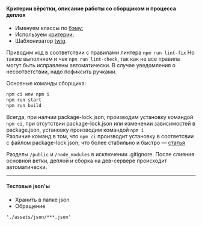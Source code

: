 #### Критерии вёрстки, описание работы со сборщиком и процесса деплоя



- Именуем классы по [бэму](https://htmlacademy.ru/blog/boost/frontend/short-5 "бэму");
- Используем [критерии](https://docs.google.com/document/d/1A4V9wLNRJVntDdqfaqC7hzCE8BrgKVefxAxB88VEnLo/edit?usp=sharing "критерии");
- Шаблонизатор [twig](https://www.npmjs.com/package/gulp-twig "twig").

Приводим код в соответствии с правилами линтера `npm run lint-fix`
Но также выполняем и чек `npm run lint-check`, так как не все правила могут быть исправлены автоматически. В случае уведомления о несоответствии, надо пофиксить ручками.

Основные команды сборщика:
```bash
npm ci или npm i
npm run start
npm run build
```
Всегда, при налчии package-lock.json, производим установку командой `npm ci`, при отсутствии package-lock.json или изменении зависимостей в package.json, установку производим командой `npm i`  
Различие команд в том, что `npm ci` производит установку в соответсвии с файлом package-lock.json, что более стабильно и быстро — [статья](https://habr.com/ru/post/350762/ "статья")

Разделы `/public` и `/node_modules` в исключении .gitignore. После слияния основной ветки, деплой и сборка на дев-сервере происходит автоматически.

____


#### Тестовые json'ы 
- Хранить в папке json 
- Обращение
```
'./assets/json/***.json'
```